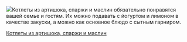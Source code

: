 <!--2025-05-05 17:35:26-->
<div class="yb">
  <div class="rss povarenok"><a href="https://www.povarenok.ru/recipes/show/182589/"><img src="https://www.povarenok.ru/data/cache/2025may/05/59/3174374_86898-640x480.jpg"></a>Котлеты из артишока, спаржи и маслин обязательно понравятся вашей семье и гостям. Их можно подавать с йогуртом и лимоном в качестве закуски, а можно как основное блюдо с сытным гарниром. <p class="titl"><a href="https://www.povarenok.ru/recipes/show/182589/">Котлеты из артишока, спаржи и маслин</a></p></div>
</div>

